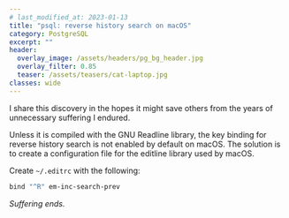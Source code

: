 ```yaml
---
# last_modified_at: 2023-01-13
title: "psql: reverse history search on macOS"
category: PostgreSQL
excerpt: ""
header:
  overlay_image: /assets/headers/pg_bg_header.jpg
  overlay_filter: 0.85
  teaser: /assets/teasers/cat-laptop.jpg
classes: wide
---
```


I share this discovery in the hopes it might save others from the years of unnecessary suffering I endured.

Unless it is compiled with the GNU Readline library, the key binding for reverse history search is not enabled by default on macOS. The solution is to create a configuration file for the editline library used by macOS.

Create `~/.editrc` with the following:

```zsh
bind "^R" em-inc-search-prev
```

*Suffering ends.*
